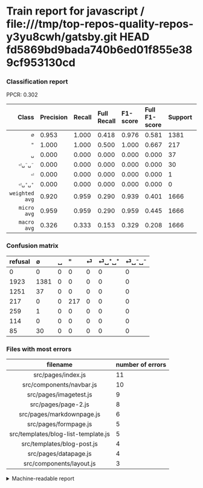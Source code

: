 # Train report for javascript / file:///tmp/top-repos-quality-repos-y3yu8cwh/gatsby.git HEAD fd5869bd9bada740b6ed01f855e389cf953130cd

### Classification report

PPCR: 0.302

| Class | Precision | Recall | Full Recall | F1-score | Full F1-score | Support | Full Support | PPCR |
|------:|:----------|:-------|:------------|:---------|:---------|:--------|:-------------|:-----|
| `∅` | 0.953| 1.000| 0.418| 0.976| 0.581| 1381| 3304| 0.418 |
| `"` | 1.000| 1.000| 0.500| 1.000| 0.667| 217| 434| 0.500 |
| `␣` | 0.000| 0.000| 0.000| 0.000| 0.000| 37| 1288| 0.029 |
| `⏎␣⁻␣⁻` | 0.000| 0.000| 0.000| 0.000| 0.000| 30| 115| 0.261 |
| `⏎` | 0.000| 0.000| 0.000| 0.000| 0.000| 1| 260| 0.004 |
| `⏎␣⁺␣⁺` | 0.000| 0.000| 0.000| 0.000| 0.000| 0| 114| 0.000 |
| `weighted avg` | 0.920| 0.959| 0.290| 0.939| 0.401| 1666| 5515| 0.302 |
| `micro avg` | 0.959| 0.959| 0.290| 0.959| 0.445| 1666| 5515| 0.302 |
| `macro avg` | 0.326| 0.333| 0.153| 0.329| 0.208| 1666| 5515| 0.302 |

### Confusion matrix

|refusal|  ∅| ␣| "| ⏎| ⏎␣⁺␣⁺| ⏎␣⁻␣⁻| 
|:---|:---|:---|:---|:---|:---|:---|
|0 |0 |0 |0 |0 |0 |0 |
|1923 |1381 |0 |0 |0 |0 |0 |
|1251 |37 |0 |0 |0 |0 |0 |
|217 |0 |0 |217 |0 |0 |0 |
|259 |1 |0 |0 |0 |0 |0 |
|114 |0 |0 |0 |0 |0 |0 |
|85 |30 |0 |0 |0 |0 |0 |

### Files with most errors

| filename | number of errors|
|:----:|:-----|
| src/pages/index.js | 11 |
| src/components/navbar.js | 10 |
| src/pages/imagetest.js | 9 |
| src/pages/page-2.js | 8 |
| src/pages/markdownpage.js | 6 |
| src/pages/formpage.js | 5 |
| src/templates/blog-list-template.js | 5 |
| src/templates/blog-post.js | 4 |
| src/pages/datapage.js | 4 |
| src/components/layout.js | 3 |

<details>
    <summary>Machine-readable report</summary>
```json
{
  "cl_report": {"\"": {"f1-score": 1.0, "precision": 1.0, "recall": 1.0, "support": 217}, "macro avg": {"f1-score": 0.32932862190812723, "precision": 0.3255118472509777, "recall": 0.3333333333333333, "support": 1666}, "micro avg": {"f1-score": 0.9591836734693877, "precision": 0.9591836734693877, "recall": 0.9591836734693877, "support": 1666}, "weighted avg": {"f1-score": 0.9392658830316578, "precision": 0.9202828129181279, "recall": 0.9591836734693877, "support": 1666}, "\u2205": {"f1-score": 0.9759717314487631, "precision": 0.9530710835058661, "recall": 1.0, "support": 1381}, "\u23ce": {"f1-score": 0.0, "precision": 0.0, "recall": 0.0, "support": 1}, "\u23ce\u2423\u207a\u2423\u207a": {"f1-score": 0.0, "precision": 0.0, "recall": 0.0, "support": 0}, "\u23ce\u2423\u207b\u2423\u207b": {"f1-score": 0.0, "precision": 0.0, "recall": 0.0, "support": 30}, "\u2423": {"f1-score": 0.0, "precision": 0.0, "recall": 0.0, "support": 37}},
  "cl_report_full": {"\"": {"f1-score": 0.6666666666666666, "precision": 1.0, "recall": 0.5, "support": 434}, "macro avg": {"f1-score": 0.2079622226897632, "precision": 0.3255118472509777, "recall": 0.15299636803874092, "support": 5515}, "micro avg": {"f1-score": 0.4450633616487955, "precision": 0.9591836734693877, "recall": 0.2897552130553037, "support": 5515}, "weighted avg": {"f1-score": 0.4006001394865879, "precision": 0.6496730480332514, "recall": 0.2897552130553037, "support": 5515}, "\u2205": {"f1-score": 0.5811066694719125, "precision": 0.9530710835058661, "recall": 0.4179782082324455, "support": 3304}, "\u23ce": {"f1-score": 0.0, "precision": 0.0, "recall": 0.0, "support": 260}, "\u23ce\u2423\u207a\u2423\u207a": {"f1-score": 0.0, "precision": 0.0, "recall": 0.0, "support": 114}, "\u23ce\u2423\u207b\u2423\u207b": {"f1-score": 0.0, "precision": 0.0, "recall": 0.0, "support": 115}, "\u2423": {"f1-score": 0.0, "precision": 0.0, "recall": 0.0, "support": 1288}},
  "ppcr": 0.30208522212148686
}
```
</details>
